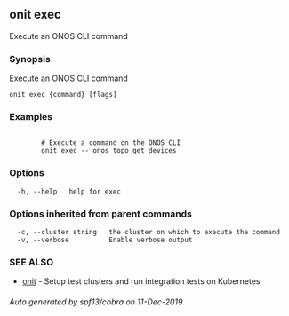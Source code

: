 ## onit exec

Execute an ONOS CLI command

### Synopsis

Execute an ONOS CLI command

```
onit exec {command} [flags]
```

### Examples

```

        # Execute a command on the ONOS CLI
        onit exec -- onos topo get devices
```

### Options

```
  -h, --help   help for exec
```

### Options inherited from parent commands

```
  -c, --cluster string   the cluster on which to execute the command
  -v, --verbose          Enable verbose output
```

### SEE ALSO

* [onit](onit.md)	 - Setup test clusters and run integration tests on Kubernetes

###### Auto generated by spf13/cobra on 11-Dec-2019
